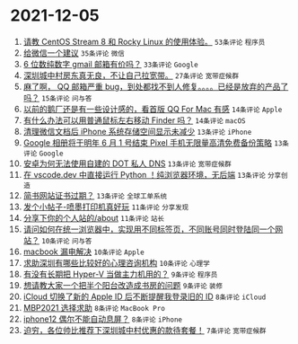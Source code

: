 # 2021-12-05

1. [请教 CentOS Stream 8 和 Rocky Linux 的使用体验。](https://www.v2ex.com/t/820132) `53条评论` `程序员`
1. [给微信一个建议](https://www.v2ex.com/t/820114) `35条评论` `微信`
1. [6 位数纯数字 gmail 邮箱有价吗？](https://www.v2ex.com/t/820134) `33条评论` `Google`
1. [深圳城中村房东真无良，不让自己拉宽带。](https://www.v2ex.com/t/820158) `27条评论` `宽带症候群`
1. [麻了啊， QQ 邮箱严重 bug，到处都找不到人修复。。。。已经是放弃的产品了吗？](https://www.v2ex.com/t/820152) `15条评论` `问与答`
1. [以前的鹅厂还是有一些设计感的，看首版 QQ For Mac 有感](https://www.v2ex.com/t/820143) `14条评论` `Apple`
1. [有什么办法可以用普通鼠标左右移动 Finder 吗？](https://www.v2ex.com/t/820110) `14条评论` `macOS`
1. [清理微信文档后 iPhone 系统存储空间显示未减少](https://www.v2ex.com/t/820142) `13条评论` `iPhone`
1. [Google 相册将于明年 6 月 1 号结束 Pixel 手机无限量高清免费备份策略](https://www.v2ex.com/t/820128) `13条评论` `Google`
1. [安卓为何无法使用自建的 DOT 私人 DNS](https://www.v2ex.com/t/820127) `13条评论` `宽带症候群`
1. [在 vscode.dev 中直接运行 Python ！纯浏览器环境，无后端](https://www.v2ex.com/t/820111) `13条评论` `分享创造`
1. [简书网站证书过期？](https://www.v2ex.com/t/820107) `13条评论` `全球工单系统`
1. [发个小帖子-喷墨打印机真好玩](https://www.v2ex.com/t/820185) `11条评论` `分享发现`
1. [分享下你的个人站的/about](https://www.v2ex.com/t/820154) `11条评论` `站长`
1. [请问如何在统一浏览器中，实现用不同标签页，不同账号同时登陆同一个网站？](https://www.v2ex.com/t/820184) `10条评论` `问与答`
1. [macbook 漏电解决](https://www.v2ex.com/t/820172) `10条评论` `Apple`
1. [求助深圳有哪些比较好的心理咨询机构](https://www.v2ex.com/t/820135) `10条评论` `心理学`
1. [有没有长期把 Hyper-V 当做主力机用的？](https://www.v2ex.com/t/820178) `9条评论` `程序员`
1. [想请教大家一个把半个阳台改造成书房的问题](https://www.v2ex.com/t/820155) `9条评论` `装修`
1. [iCloud 切换了新的 Apple ID 后不断提醒我登录旧的 ID](https://www.v2ex.com/t/820164) `8条评论` `iCloud`
1. [MBP2021 选择求助](https://www.v2ex.com/t/820130) `8条评论` `MacBook Pro`
1. [iphone12 偶尔不能自动息屏？](https://www.v2ex.com/t/820112) `8条评论` `iPhone`
1. [迫穷，各位帅比推荐下深圳城中村优惠的款待套餐！](https://www.v2ex.com/t/820126) `7条评论` `宽带症候群`
